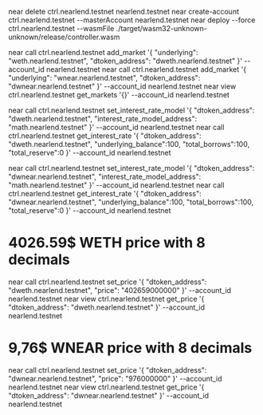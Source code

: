 near delete ctrl.nearlend.testnet nearlend.testnet
near create-account ctrl.nearlend.testnet --masterAccount nearlend.testnet
near deploy --force ctrl.nearlend.testnet --wasmFile ./target/wasm32-unknown-unknown/release/controller.wasm


near call ctrl.nearlend.testnet add_market '{ "underlying": "weth.nearlend.testnet", "dtoken_address": "dweth.nearlend.testnet" }' --account_id nearlend.testnet
near call ctrl.nearlend.testnet add_market '{ "underlying": "wnear.nearlend.testnet", "dtoken_address": "dwnear.nearlend.testnet" }' --account_id nearlend.testnet
near view ctrl.nearlend.testnet get_markets '{}' --account_id nearlend.testnet


near call ctrl.nearlend.testnet set_interest_rate_model '{ "dtoken_address": "dweth.nearlend.testnet", "interest_rate_model_address": "math.nearlend.testnet" }' --account_id nearlend.testnet
near call ctrl.nearlend.testnet get_interest_rate '{ "dtoken_address": "dweth.nearlend.testnet", "underlying_balance":100, "total_borrows":100, "total_reserve":0 }' --account_id nearlend.testnet


near call ctrl.nearlend.testnet set_interest_rate_model '{ "dtoken_address": "dwnear.nearlend.testnet", "interest_rate_model_address": "math.nearlend.testnet" }' --account_id nearlend.testnet
near call ctrl.nearlend.testnet get_interest_rate '{ "dtoken_address": "dwnear.nearlend.testnet", "underlying_balance":100, "total_borrows":100, "total_reserve":0 }' --account_id nearlend.testnet


# 4026.59$ WETH price with 8 decimals 
near call ctrl.nearlend.testnet set_price '{ "dtoken_address": "dweth.nearlend.testnet", "price": "402659000000" }' --account_id nearlend.testnet
near view ctrl.nearlend.testnet get_price '{ "dtoken_address": "dweth.nearlend.testnet" }' --account_id nearlend.testnet


# 9,76$ WNEAR price with 8 decimals 
near call ctrl.nearlend.testnet set_price '{ "dtoken_address": "dwnear.nearlend.testnet", "price": "976000000" }' --account_id nearlend.testnet
near view ctrl.nearlend.testnet get_price '{ "dtoken_address": "dwnear.nearlend.testnet" }' --account_id nearlend.testnet